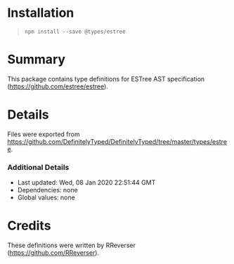 # Installation
> `npm install --save @types/estree`

# Summary
This package contains type definitions for ESTree AST specification (https://github.com/estree/estree).

# Details
Files were exported from https://github.com/DefinitelyTyped/DefinitelyTyped/tree/master/types/estree.

### Additional Details
 * Last updated: Wed, 08 Jan 2020 22:51:44 GMT
 * Dependencies: none
 * Global values: none

# Credits
These definitions were written by RReverser (https://github.com/RReverser).

